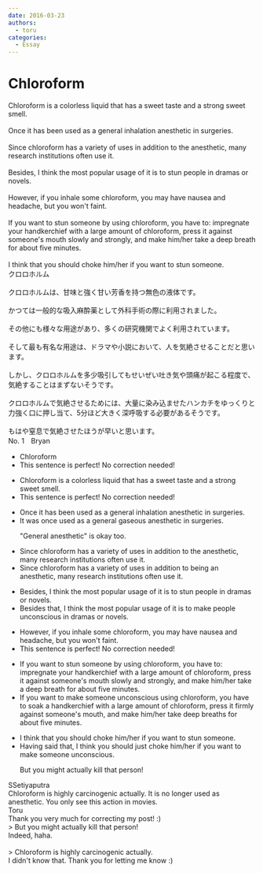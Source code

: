 ```yaml
---
date: 2016-03-23
authors:
  - toru
categories:
  - Essay
---
```


<h1 id="subject_show">Chloroform</h1>
<div class="date" hidden>Mar 23, 2016 13:18</div>
<div id="post"><div id="body_show_ori">
Chloroform is a colorless liquid that has a sweet taste and a strong sweet smell.<br/><br/>Once it has been used as a general inhalation anesthetic in surgeries.<br/><br/>Since chloroform has a variety of uses in addition to the anesthetic, many research institutions often use it.<br/><br/>Besides, I think the most popular usage of it is to stun people in dramas or novels.<br/><br/>However, if you inhale some chloroform, you may have nausea and headache, but you won't faint.<br/><br/>If you want to stun someone by using chloroform, you have to: impregnate your handkerchief with a large amount of chloroform, press it against someone's mouth slowly and strongly, and make him/her take a deep breath for about five minutes.<br/><br/>I think that you should choke him/her if you want to stun someone.
</div></div>

<!-- more -->

<div id="post_ja"><div id="body_show_mo">
クロロホルム<br/><br/>クロロホルムは、甘味と強く甘い芳香を持つ無色の液体です。<br/><br/>かつては一般的な吸入麻酔薬として外科手術の際に利用されました。<br/><br/>その他にも様々な用途があり、多くの研究機関でよく利用されています。<br/><br/>そして最も有名な用途は、ドラマや小説において、人を気絶させることだと思います。<br/><br/>しかし、クロロホルムを多少吸引してもせいぜい吐き気や頭痛が起こる程度で、気絶することはまずないそうです。<br/><br/>クロロホルムで気絶させるためには、大量に染み込ませたハンカチをゆっくりと力強く口に押し当て、5分ほど大きく深呼吸する必要があるそうです。<br/><br/>もはや窒息で気絶させたほうが早いと思います。
</div></div>
<div id="block"><div class="first_name"> No. 1　<span class="just_name">Bryan</span></div><div id="block2">
<ul class="correction_field">
<li class="incorrect">Chloroform</li>
<li class="corrected perfect">This sentence is perfect! No correction needed!</li>
</ul>
<ul class="correction_field">
<li class="incorrect">Chloroform is a colorless liquid that has a sweet taste and a strong sweet smell.</li>
<li class="corrected perfect">This sentence is perfect! No correction needed!</li>
</ul>
<ul class="correction_field">
<li class="incorrect">Once it has been used as a general inhalation anesthetic in surgeries.</li>
<li class="corrected correct">
<span class="f_blue">It was once </span>used as a general gaseous anesthetic in surgeries.
<p class="correction_comment">"General anesthetic" is okay too.</p>
</li>
</ul>
<ul class="correction_field">
<li class="incorrect">Since chloroform has a variety of uses in addition to the anesthetic, many research institutions often use it.</li>
<li class="corrected correct">
Since chloroform has a variety of uses in addition to <span class="f_blue">being an</span> anesthetic, many research institutions often use it.
</li>
</ul>
<ul class="correction_field">
<li class="incorrect">Besides, I think the most popular usage of it is to stun people in dramas or novels.</li>
<li class="corrected correct">
Besides that, I think the most popular usage of it is to make people unconscious in dramas or novels.
</li>
</ul>
<ul class="correction_field">
<li class="incorrect">However, if you inhale some chloroform, you may have nausea and headache, but you won't faint.</li>
<li class="corrected perfect">This sentence is perfect! No correction needed!</li>
</ul>
<ul class="correction_field">
<li class="incorrect">If you want to stun someone by using chloroform, you have to: impregnate your handkerchief with a large amount of chloroform, press it against someone's mouth slowly and strongly, and make him/her take a deep breath for about five minutes.</li>
<li class="corrected correct">
If you want to make someone unconscious using chloroform, you have to soak a handkerchief with a large amount of chloroform, press it firmly against someone's mouth, and make him/her take deep breaths for about five minutes.
</li>
</ul>
<ul class="correction_field">
<li class="incorrect">I think that you should choke him/her if you want to stun someone.</li>
<li class="corrected correct">
Having said that, I think you should just choke him/her if you want to make someone unconscious.
<p class="correction_comment">But you might actually kill that person!</p>
</li>
</ul>
</div><div class="name"><span class="just_name">SSetiyaputra</span><br>
Chloroform is highly carcinogenic actually. It is no longer used as anesthetic. You only see this action in movies.
</div>
<div class="name"><span class="just_name">Toru</span><br>
Thank you very much for correcting my post! :)<br/>&gt; But you might actually kill that person!<br/>Indeed, haha.<br/><br/>&gt; Chloroform is highly carcinogenic actually.<br/>I didn't know that. Thank you for letting me know :)
</div>
</div>
